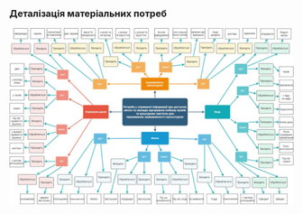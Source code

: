 ### Деталізація матеріальних потреб

![mindMapImage](https://github.com/oleksandrblazhko/ai204-kolesnik/blob/ai204-kolesnik_with_laboratory_work_1/MindMap.jpg?raw=true)